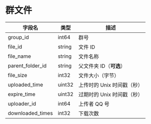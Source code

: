 # 群文件
| 字段名 | 类型 | 描述 |
| --- | --- | --- |
| group_id | int64 | 群号 |
| file_id | string | 文件 ID |
| file_name | string | 文件名称 |
| parent_folder_id | string | 父文件夹 ID（**可选**） |
| file_size | int32 | 文件大小（字节） |
| uploaded_time | uint32 | 上传时的 Unix 时间戳（秒） |
| expire_time | uint32 | 过期时的 Unix 时间戳（秒） |
| uploader_id | int64 | 上传者 QQ 号 |
| downloaded_times | int32 | 下载次数 |

